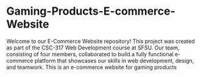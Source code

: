 # Gaming-Products-E-commerce-Website
Welcome to our E-Commerce Website repository! This project was created as part of the CSC-317 Web Development course at SFSU. Our team, consisting of four members, collaborated to build a fully functional e-commerce platform that showcases our skills in web development, design, and teamwork. This is an e-commerce website for gaming products
